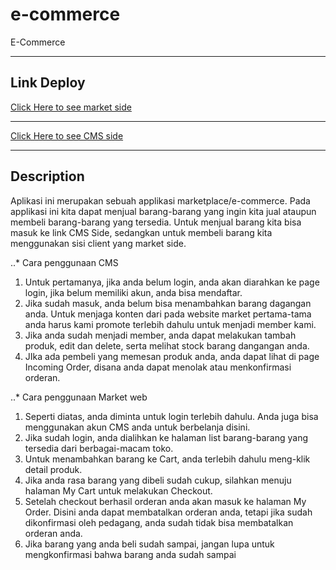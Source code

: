 # e-commerce

E-Commerce

---

## Link Deploy

[Click Here to see market side](https://toko-gunpla-marketplace.firebaseapp.com)

---

[Click Here to see CMS side](https://toko-gunpla-cms.firebaseapp.com)

---

## Description

Aplikasi ini merupakan sebuah applikasi marketplace/e-commerce. Pada applikasi ini kita dapat menjual barang-barang yang ingin kita jual ataupun membeli barang-barang yang tersedia. Untuk menjual barang kita bisa masuk ke link CMS Side, sedangkan untuk membeli barang kita menggunakan sisi client yang market side.

..\* Cara penggunaan CMS

1. Untuk pertamanya, jika anda belum login, anda akan diarahkan ke page login, jika belum memiliki akun, anda bisa mendaftar.
2. Jika sudah masuk, anda belum bisa menambahkan barang dagangan anda. Untuk menjaga konten dari pada website market pertama-tama anda harus kami promote terlebih dahulu untuk menjadi member kami.
3. Jika anda sudah menjadi member, anda dapat melakukan tambah produk, edit dan delete, serta melihat stock barang dangangan anda.
4. JIka ada pembeli yang memesan produk anda, anda dapat lihat di page Incoming Order, disana anda dapat menolak atau menkonfirmasi orderan.

..\* Cara penggunaan Market web

1. Seperti diatas, anda diminta untuk login terlebih dahulu. Anda juga bisa menggunakan akun CMS anda untuk berbelanja disini.
2. Jika sudah login, anda dialihkan ke halaman list barang-barang yang tersedia dari berbagai-macam toko.
3. Untuk menambahkan barang ke Cart, anda terlebih dahulu meng-klik detail produk.
4. Jika anda rasa barang yang dibeli sudah cukup, silahkan menuju halaman My Cart untuk melakukan Checkout.
5. Setelah checkout berhasil orderan anda akan masuk ke halaman My Order. Disini anda dapat membatalkan orderan anda, tetapi jika sudah dikonfirmasi oleh pedagang, anda sudah tidak bisa membatalkan orderan anda.
6. Jika barang yang anda beli sudah sampai, jangan lupa untuk mengkonfirmasi bahwa barang anda sudah sampai
